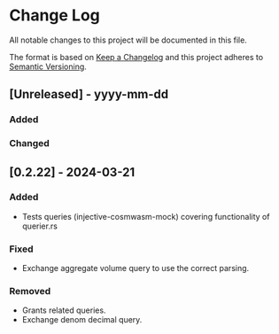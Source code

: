 # Change Log

All notable changes to this project will be documented in this file.

The format is based on [Keep a Changelog](http://keepachangelog.com/)
and this project adheres to [Semantic Versioning](http://semver.org/).

## [Unreleased] - yyyy-mm-dd

### Added

### Changed


## [0.2.22] - 2024-03-21

### Added
- Tests queries (injective-cosmwasm-mock) covering functionality of querier.rs 

### Fixed
 - Exchange aggregate volume query to use the correct parsing. 

### Removed
- Grants related queries. 
- Exchange denom decimal query.  